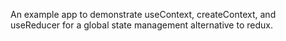 An example app to demonstrate useContext, createContext, and useReducer for a
global state management alternative to redux.